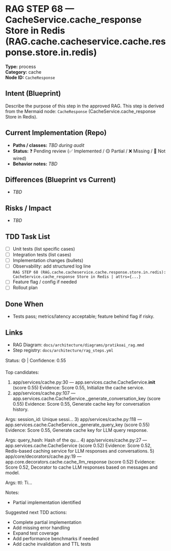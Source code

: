 # RAG STEP 68 — CacheService.cache_response Store in Redis (RAG.cache.cacheservice.cache.response.store.in.redis)

**Type:** process  
**Category:** cache  
**Node ID:** `CacheResponse`

## Intent (Blueprint)
Describe the purpose of this step in the approved RAG. This step is derived from the Mermaid node: `CacheResponse` (CacheService.cache_response Store in Redis).

## Current Implementation (Repo)
- **Paths / classes:** _TBD during audit_
- **Status:** ❓ Pending review (✅ Implemented / 🟡 Partial / ❌ Missing / 🔌 Not wired)
- **Behavior notes:** _TBD_

## Differences (Blueprint vs Current)
- _TBD_

## Risks / Impact
- _TBD_

## TDD Task List
- [ ] Unit tests (list specific cases)
- [ ] Integration tests (list cases)
- [ ] Implementation changes (bullets)
- [ ] Observability: add structured log line  
  `RAG STEP 68 (RAG.cache.cacheservice.cache.response.store.in.redis): CacheService.cache_response Store in Redis | attrs={...}`
- [ ] Feature flag / config if needed
- [ ] Rollout plan

## Done When
- Tests pass; metrics/latency acceptable; feature behind flag if risky.

## Links
- RAG Diagram: `docs/architecture/diagrams/pratikoai_rag.mmd`
- Step registry: `docs/architecture/rag_steps.yml`


<!-- AUTO-AUDIT:BEGIN -->
Status: 🟡  |  Confidence: 0.55

Top candidates:
1) app/services/cache.py:30 — app.services.cache.CacheService.__init__ (score 0.55)
   Evidence: Score 0.55, Initialize the cache service.
2) app/services/cache.py:107 — app.services.cache.CacheService._generate_conversation_key (score 0.55)
   Evidence: Score 0.55, Generate cache key for conversation history.

Args:
    session_id: Unique sessi...
3) app/services/cache.py:118 — app.services.cache.CacheService._generate_query_key (score 0.55)
   Evidence: Score 0.55, Generate cache key for LLM query response.

Args:
    query_hash: Hash of the qu...
4) app/services/cache.py:27 — app.services.cache.CacheService (score 0.52)
   Evidence: Score 0.52, Redis-based caching service for LLM responses and conversations.
5) app/core/decorators/cache.py:19 — app.core.decorators.cache.cache_llm_response (score 0.52)
   Evidence: Score 0.52, Decorator to cache LLM responses based on messages and model.

Args:
    ttl: Ti...

Notes:
- Partial implementation identified

Suggested next TDD actions:
- Complete partial implementation
- Add missing error handling
- Expand test coverage
- Add performance benchmarks if needed
- Add cache invalidation and TTL tests
<!-- AUTO-AUDIT:END -->